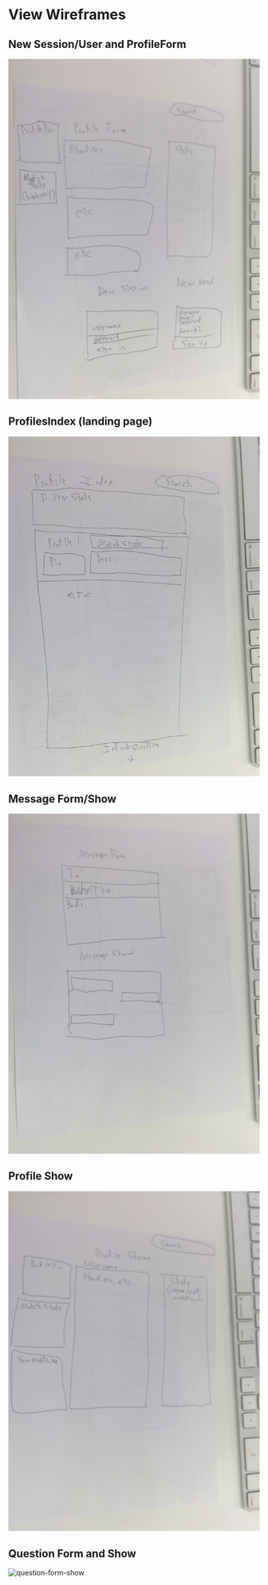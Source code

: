 # View Wireframes

## New Session/User and ProfileForm
![new-session-user-profile-form]

## ProfilesIndex (landing page)
![profiles-index]

## Message Form/Show
![message-form-show]

## Profile Show
![profile-show]

## Question Form and Show
![question-form-show]

[new-session-user-profile-form]: ./wireframes/new-session-user-profile-form.png
[profiles-index]: ./wireframes/profiles-index.png
[message-form-show]: ./wireframes/message-form-show.png
[profile-show]: ./wireframes/profile-show.png
[question-form-show]: ./wireframs/question-form-show.png
